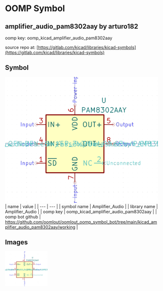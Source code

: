 # OOMP Symbol  
## amplifier_audio_pam8302aay  by arturo182  
  
oomp key: oomp_kicad_amplifier_audio_pam8302aay  
  
source repo at: [https://gitlab.com/kicad/libraries/kicad-symbols](https://gitlab.com/kicad/libraries/kicad-symbols)  
## Symbol  
  
[![working.png](working_600.png)](working.png)  
| name | value | 
| --- | --- | 
| symbol name | Amplifier_Audio | 
| library name | Amplifier_Audio | 
| oomp key | oomp_kicad_amplifier_audio_pam8302aay | 
| oomp bot github | https://github.com/oomlout/oomlout_oomp_symbol_bot/tree/main/kicad_amplifier_audio_pam8302aay/working | 
## Images  
  
[![working.png](working_140.png)](working.png)  
